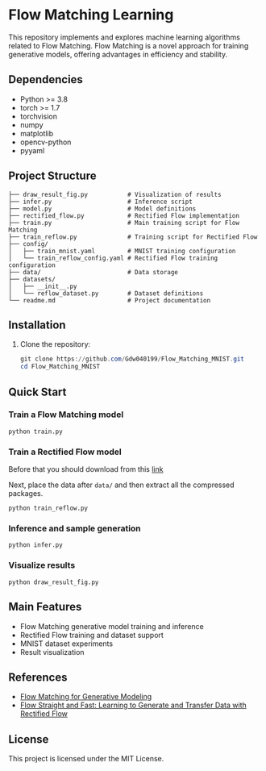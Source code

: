 # Flow Matching Learning

This repository implements and explores machine learning algorithms related to Flow Matching. Flow Matching is a novel approach for training generative models, offering advantages in efficiency and stability.

## Dependencies

- Python >= 3.8
- torch >= 1.7
- torchvision
- numpy
- matplotlib
- opencv-python
- pyyaml

## Project Structure

```
├── draw_result_fig.py           # Visualization of results
├── infer.py                     # Inference script
├── model.py                     # Model definitions
├── rectified_flow.py            # Rectified Flow implementation
├── train.py                     # Main training script for Flow Matching
├── train_reflow.py              # Training script for Rectified Flow
├── config/
│   ├── train_mnist.yaml         # MNIST training configuration
│   └── train_reflow_config.yaml # Rectified Flow training configuration
├── data/                        # Data storage
├── datasets/
│   ├── __init__.py
│   └── reflow_dataset.py        # Dataset definitions
└── readme.md                    # Project documentation
```

## Installation

1. Clone the repository:
   ```powershell
   git clone https://github.com/Gdw040199/Flow_Matching_MNIST.git
   cd Flow_Matching_MNIST
   ```

## Quick Start

### Train a Flow Matching model

```
python train.py 
```

### Train a Rectified Flow model
Before that you should download from this [link](https://pan.baidu.com/s/1q57fetS8QFLwCLAZYZc6sQ?pwd=pz94)

Next, place the data after ```data/``` and then extract all the compressed packages.

```
python train_reflow.py 
```

### Inference and sample generation

```
python infer.py 
```

### Visualize results

```
python draw_result_fig.py
```

## Main Features

- Flow Matching generative model training and inference
- Rectified Flow training and dataset support
- MNIST dataset experiments
- Result visualization

## References

- [Flow Matching for Generative Modeling](https://arxiv.org/abs/2210.02747)
- [Flow Straight and Fast: Learning to Generate and Transfer Data with Rectified Flow](https://arxiv.org/abs/2209.03003)

## License

This project is licensed under the MIT License.
